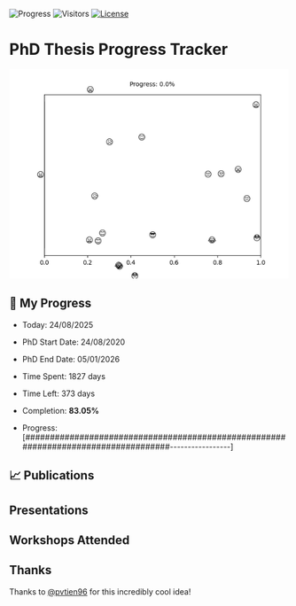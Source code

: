 ![Progress](https://img.shields.io/badge/Progress-83.05%25-4eb15d?style=flat-square)
![Visitors](https://api.visitorbadge.io/api/combined?path=https%3A%2F%2Fgithub.com%2Fpvtien96%2FPhD_Thesis_Tracker&label=Views&labelColor=%2337d67a&countColor=%23ff8a65&style=flat-square)
[![License](https://img.shields.io/badge/License-Apache_2.0-blue.svg)](https://opensource.org/licenses/Apache-2.0)

# PhD Thesis Progress Tracker

<td style="width: 10%; padding: 10px; border: none;">
      <img src="progress.gif" alt="Progress" style="height: 10%">
</td>

## :calendar: My Progress

- Today: 24/08/2025
- PhD Start Date: 24/08/2020
- PhD End Date: 05/01/2026

- Time Spent: 1827 days
- Time Left: 373 days
- Completion: <b>83.05%</b>
- Progress: [###################################################################################-----------------]

## 📈 Publications

## Presentations

## Workshops Attended

## Thanks

Thanks to [@pvtien96](https://github.com/pvtien96) for this incredibly cool idea!
